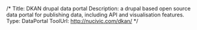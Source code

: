 /*
Title: DKAN drupal data portal
Description: a drupal based open source data portal for publishing data, including API and visualisation features.
Type: DataPortal
ToolUrl: http://nucivic.com/dkan/
*/
